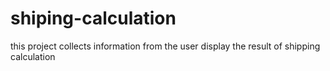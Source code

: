 # shiping-calculation
this project collects information from the user display the result of shipping calculation
